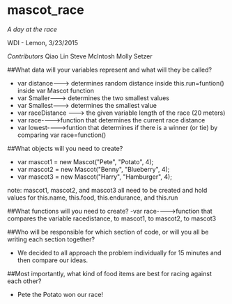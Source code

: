 # mascot_race

*A day at the race*

WDI - Lemon, 3/23/2015

_Contributors_
Qiao Lin
Steve McIntosh
Molly Setzer

##What data will your variables represent and what will they be called?


- var distance---> determines random distance inside this.run=funtion() inside var Mascot function
- var Smaller---> determines the two smallest values
- var Smallest---> determines the smallest value
- var raceDistance ---> the given variable length of the race (20 meters)
- var race---->function that determines the current race distance
- var lowest---->funtion that determines if there is a winner (or tie) by comparing var race=function()



##What objects will you need to create?
- var mascot1 = new Mascot("Pete", "Potato", 4);
- var mascot2 = new Mascot("Benny", "Blueberry", 4);
- var mascot3 = new Mascot("Harry", "Hamburger", 4);

note: mascot1, mascot2, and mascot3 all need to be created and hold values for this.name, this.food, this.endurance, and this.run

##What functions will you need to create?
-var race---->function that compares the variable racedistance, to mascot1, to mascot2, to mascot3

##Who will be responsible for which section of code, or will you all be writing each section together?
- We decided to all approach the problem individually for 15 minutes and then compare our ideas. 

##Most importantly, what kind of food items are best for racing against each other?
- Pete the Potato won our race!